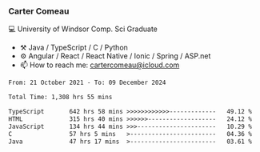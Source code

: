 ### Carter Comeau

💻 University of Windsor Comp. Sci Graduate

- ⚒️ Java / TypeScript / C / Python
- ⚙️ Angular / React / React Native / Ionic / Spring / ASP.net
- 📫 How to reach me: cartercomeau@icloud.com

<!--START_SECTION:waka-->

```txt
From: 21 October 2021 - To: 09 December 2024

Total Time: 1,308 hrs 55 mins

TypeScript       642 hrs 58 mins >>>>>>>>>>>>-------------   49.12 %
HTML             315 hrs 40 mins >>>>>>-------------------   24.12 %
JavaScript       134 hrs 44 mins >>>----------------------   10.29 %
C                57 hrs 5 mins   >------------------------   04.36 %
Java             47 hrs 17 mins  >------------------------   03.61 %
```

<!--END_SECTION:waka-->
